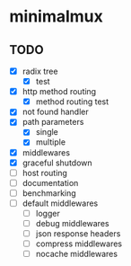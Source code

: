 # minimalmux

## TODO
- [x] radix tree
    - [x] test
- [x] http method routing
    - [x] method routing test
- [x] not found handler
- [x] path parameters
    - [x] single
    - [x] multiple
- [x] middlewares
- [x] graceful shutdown
- [ ] host routing
- [ ] documentation
- [ ] benchmarking
- [ ] default middlewares
    - [ ] logger
    - [ ] debug middlewares
    - [ ] json response headers
    - [ ] compress middlewares
    - [ ] nocache middlewares
